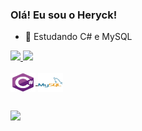 ### Olá! Eu sou o Heryck!

- 🌱 Estudando C# e MySQL

 <div>
  <a href="https://github.com/HeryckPeres">
  <img height="150em"  src="https://github-readme-stats.vercel.app/api?username=heryckperes&show_icons=true&theme=dracula&include_all_commits=true&count_private=true"/>
  <img height="150em" src="https://github-readme-stats.vercel.app/api/top-langs/?username=heryckperes&layout=compact&langs_count=7&theme=dracula"/>
</div>
  <div style="display: inline_block"><br> 
  <img align="center" alt="hery-Csharp" height="30" width="40" src="https://raw.githubusercontent.com/devicons/devicon/master/icons/csharp/csharp-original.svg">
   <img align="center" alt="hery-Csharp" height="30" width="40" src="https://raw.githubusercontent.com/devicons/devicon/00f02ef57fb7601fd1ddcc2fe6fe670fef3ae3e4/icons/mysql/mysql-original-wordmark.svg">
</div>

  ##
  
<div> 
  <a href="https://www.linkedin.com/in/" target="_blank"><img src="https://img.shields.io/badge/-LinkedIn-%230077B5?style=for-the-badge&logo=linkedin&logoColor=white" target="_blank"></a> 
</div>

